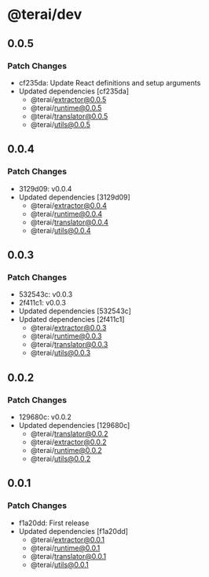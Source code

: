 # @terai/dev

## 0.0.5

### Patch Changes

- cf235da: Update React definitions and setup arguments
- Updated dependencies [cf235da]
  - @terai/extractor@0.0.5
  - @terai/runtime@0.0.5
  - @terai/translator@0.0.5
  - @terai/utils@0.0.5

## 0.0.4

### Patch Changes

- 3129d09: v0.0.4
- Updated dependencies [3129d09]
  - @terai/extractor@0.0.4
  - @terai/runtime@0.0.4
  - @terai/translator@0.0.4
  - @terai/utils@0.0.4

## 0.0.3

### Patch Changes

- 532543c: v0.0.3
- 2f411c1: v0.0.3
- Updated dependencies [532543c]
- Updated dependencies [2f411c1]
  - @terai/extractor@0.0.3
  - @terai/runtime@0.0.3
  - @terai/translator@0.0.3
  - @terai/utils@0.0.3

## 0.0.2

### Patch Changes

- 129680c: v0.0.2
- Updated dependencies [129680c]
  - @terai/translator@0.0.2
  - @terai/extractor@0.0.2
  - @terai/runtime@0.0.2
  - @terai/utils@0.0.2

## 0.0.1

### Patch Changes

- f1a20dd: First release
- Updated dependencies [f1a20dd]
  - @terai/extractor@0.0.1
  - @terai/runtime@0.0.1
  - @terai/translator@0.0.1
  - @terai/utils@0.0.1
